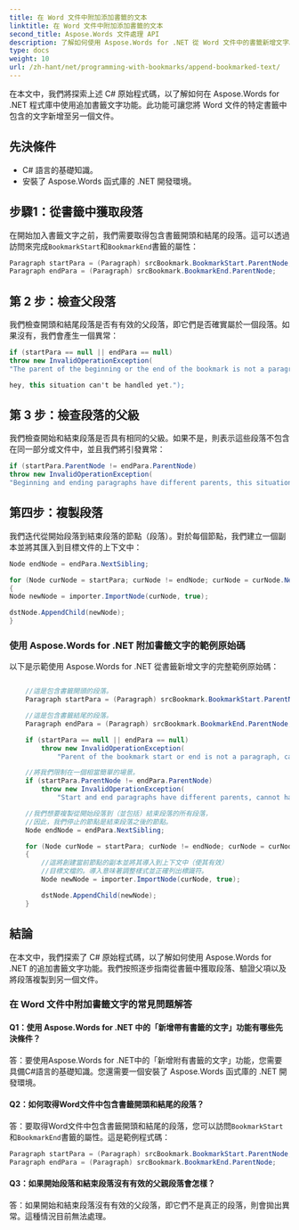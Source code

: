 ```yaml
---
title: 在 Word 文件中附加添加書籤的文本
linktitle: 在 Word 文件中附加添加書籤的文本
second_title: Aspose.Words 文件處理 API
description: 了解如何使用 Aspose.Words for .NET 從 Word 文件中的書籤新增文字。
type: docs
weight: 10
url: /zh-hant/net/programming-with-bookmarks/append-bookmarked-text/
---
```


在本文中，我們將探索上述 C# 原始程式碼，以了解如何在 Aspose.Words for .NET 程式庫中使用追加書籤文字功能。此功能可讓您將 Word 文件的特定書籤中包含的文字新增至另一個文件。

## 先決條件

- C# 語言的基礎知識。
- 安裝了 Aspose.Words 函式庫的 .NET 開發環境。

## 步驟1：從書籤中獲取段落

在開始加入書籤文字之前，我們需要取得包含書籤開頭和結尾的段落。這可以透過訪問來完成`BookmarkStart`和`BookmarkEnd`書籤的屬性：

```csharp
Paragraph startPara = (Paragraph) srcBookmark.BookmarkStart.ParentNode;
Paragraph endPara = (Paragraph) srcBookmark.BookmarkEnd.ParentNode;
```

## 第 2 步：檢查父段落

我們檢查開頭和結尾段落是否有有效的父段落，即它們是否確實屬於一個段落。如果沒有，我們會產生一個異常：

```csharp
if (startPara == null || endPara == null)
throw new InvalidOperationException(
"The parent of the beginning or the end of the bookmark is not a paragrap

hey, this situation can't be handled yet.");
```

## 第 3 步：檢查段落的父級

我們檢查開始和結束段落是否具有相同的父級。如果不是，則表示這些段落不包含在同一部分或文件中，並且我們將引發異常：

```csharp
if (startPara.ParentNode != endPara.ParentNode)
throw new InvalidOperationException(
"Beginning and ending paragraphs have different parents, this situation cannot be handled yet.");
```

## 第四步：複製段落

我們迭代從開始段落到結束段落的節點（段落）。對於每個節點，我們建立一個副本並將其匯入到目標文件的上下文中：

```csharp
Node endNode = endPara.NextSibling;

for (Node curNode = startPara; curNode != endNode; curNode = curNode.NextSibling)
{
Node newNode = importer.ImportNode(curNode, true);

dstNode.AppendChild(newNode);
}
```

### 使用 Aspose.Words for .NET 附加書籤文字的範例原始碼

以下是示範使用 Aspose.Words for .NET 從書籤新增文字的完整範例原始碼：

```csharp

	//這是包含書籤開頭的段落。
	Paragraph startPara = (Paragraph) srcBookmark.BookmarkStart.ParentNode;

	//這是包含書籤結尾的段落。
	Paragraph endPara = (Paragraph) srcBookmark.BookmarkEnd.ParentNode;

	if (startPara == null || endPara == null)
		throw new InvalidOperationException(
			"Parent of the bookmark start or end is not a paragraph, cannot handle this scenario yet.");

	//將我們限制在一個相當簡單的場景。
	if (startPara.ParentNode != endPara.ParentNode)
		throw new InvalidOperationException(
			"Start and end paragraphs have different parents, cannot handle this scenario yet.");

	//我們想要複製從開始段落到（並包括）結束段落的所有段落，
	//因此，我們停止的節點是結束段落之後的節點。
	Node endNode = endPara.NextSibling;

	for (Node curNode = startPara; curNode != endNode; curNode = curNode.NextSibling)
	{
		//這將創建當前節點的副本並將其導入到上下文中（使其有效）
		//目標文檔的。導入意味著調整樣式並正確列出標識符。
		Node newNode = importer.ImportNode(curNode, true);

		dstNode.AppendChild(newNode);
	}

```

## 結論

在本文中，我們探索了 C# 原始程式碼，以了解如何使用 Aspose.Words for .NET 的追加書籤文字功能。我們按照逐步指南從書籤中獲取段落、驗證父項以及將段落複製到另一個文件。

### 在 Word 文件中附加書籤文字的常見問題解答

#### Q1：使用 Aspose.Words for .NET 中的「新增帶有書籤的文字」功能有哪些先決條件？

答：要使用Aspose.Words for .NET中的「新增附有書籤的文字」功能，您需要具備C#語言的基礎知識。您還需要一個安裝了 Aspose.Words 函式庫的 .NET 開發環境。

#### Q2：如何取得Word文件中包含書籤開頭和結尾的段落？

答：要取得Word文件中包含書籤開頭和結尾的段落，您可以訪問`BookmarkStart`和`BookmarkEnd`書籤的屬性。這是範例程式碼：

```csharp
Paragraph startPara = (Paragraph) srcBookmark.BookmarkStart.ParentNode;
Paragraph endPara = (Paragraph) srcBookmark.BookmarkEnd.ParentNode;
```

#### Q3：如果開始段落和結束段落沒有有效的父親段落會怎樣？

答：如果開始和結束段落沒有有效的父段落，即它們不是真正的段落，則會拋出異常。這種情況目前無法處理。
